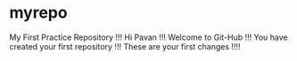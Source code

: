# myrepo
My First Practice Repository !!!
Hi Pavan !!! Welcome to Git-Hub !!!
You have created your first repository !!!
These are your first changes !!!!
